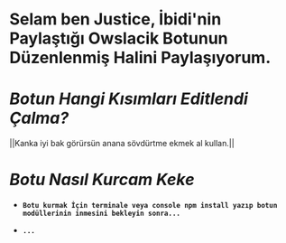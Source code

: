 #  **Selam ben Justice, İbidi'nin Paylaştığı Owslacik Botunun Düzenlenmiş Halini Paylaşıyorum.**


# ***Botun Hangi Kısımları Editlendi Çalma?***

||Kanka iyi bak görürsün anana sövdürtme ekmek al kullan.||

# ***Botu Nasıl Kurcam Keke***

* **`Botu kurmak İçin terminale veya console npm install yazıp botun modüllerinin inmesini bekleyin sonra...`**

* **`...`**
